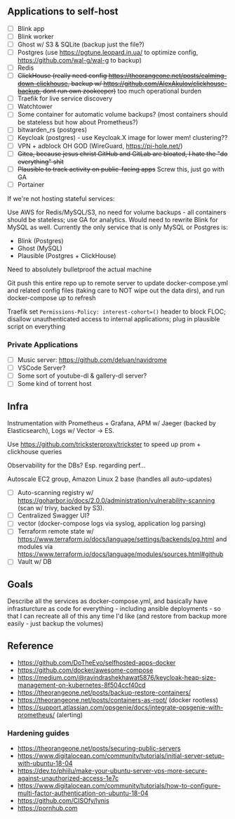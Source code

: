 ## Applications to self-host

- [ ] Blink app
- [ ] Blink worker
- [ ] Ghost w/ S3 & SQLite (backup just the file?)
- [ ] Postgres (use https://pgtune.leopard.in.ua/ to optimize config, https://github.com/wal-g/wal-g to backup)
- [ ] Redis
- [ ] ~~ClickHouse (really need config https://theorangeone.net/posts/calming-down-clickhouse, backup w/ https://github.com/AlexAkulov/clickhouse-backup, dont run own zookeeper)~~ too much operational burden
- [ ] Traefik for live service discovery
- [ ] Watchtower
- [ ] Some container for automatic volume backups? (most containers should be stateless but how about Prometheus?)
- [ ] bitwarden_rs (postgres)
- [ ] Keycloak (postgres) - use Keycloak.X image for lower mem! clustering??
- [ ] VPN + adblock OH GOD (WireGuard, https://pi-hole.net/)
- [ ] ~~Gitea, because jesus christ GitHub and GitLab are bloated, I hate the "do everything" shit~~
- [ ] ~~Plausible to track activity on public-facing apps~~ Screw this, just go with GA
- [ ] Portainer

If we're not hosting stateful services:

Use AWS for Redis/MySQL/S3, no need for volume backups - all containers should be stateless; use GA for analytics. Would need to rewrite Blink for MySQL as well. Currently the only service that is only MySQL or Postgres is:
- Blink (Postgres)
- Ghost (MySQL)
- Plausible (Postgres + ClickHouse)

Need to absolutely bulletproof the actual machine

Git push this entire repo up to remote server to update docker-compose.yml and related config files (taking care to NOT wipe out the data dirs), and run docker-compose up to refresh

Traefik set `Permissions-Policy: interest-cohort=()` header to block FLOC; disallow unauthenticated access to internal applications; plug in plausible script on everything

### Private Applications
- [ ] Music server: https://github.com/deluan/navidrome
- [ ] VSCode Server?
- [ ] Some sort of youtube-dl & gallery-dl server?
- [ ] Some kind of torrent host

## Infra

Instrumentation with Prometheus + Grafana, APM w/ Jaeger (backed by Elasticsearch), Logs w/ Vector -> ES.

Use https://github.com/tricksterproxy/trickster to speed up prom + clickhouse queries

Observability for the DBs? Esp. regarding perf...

Autoscale EC2 group, Amazon Linux 2 base (handles all auto-updates)

- [ ] Auto-scanning registry w/ https://goharbor.io/docs/2.0.0/administration/vulnerability-scanning (scan w/ trivy, backed by S3).
- [ ] Centralized Swagger UI?
- [ ] vector (docker-compose logs via syslog, application log parsing)
- [ ] Terraform remote state w/ https://www.terraform.io/docs/language/settings/backends/pg.html and modules via https://www.terraform.io/docs/language/modules/sources.html#github
- [ ] Vault w/ DB

## Goals
Describe all the services as docker-compose.yml, and basically have infrasturcture as code for everything - including ansible deployments - so that I can recreate all of this any time I'd like (and restore from backup more easily - just backup the volumes)

## Reference
- https://github.com/DoTheEvo/selfhosted-apps-docker
- https://github.com/docker/awesome-compose
- https://medium.com/@ravindrashekhawat5876/keycloak-heap-size-management-on-kubernetes-8f504ccf40cd
- https://theorangeone.net/posts/backup-restore-containers/
- https://theorangeone.net/posts/containers-as-root/ (docker rootless)
- https://support.atlassian.com/opsgenie/docs/integrate-opsgenie-with-prometheus/ (alerting)

### Hardening guides
- https://theorangeone.net/posts/securing-public-servers
- https://www.digitalocean.com/community/tutorials/initial-server-setup-with-ubuntu-18-04
- https://dev.to/phiilu/make-your-ubuntu-server-vps-more-secure-against-unauthorized-access-1e7c
- https://www.digitalocean.com/community/tutorials/how-to-configure-multi-factor-authentication-on-ubuntu-18-04
- https://github.com/CISOfy/lynis
- https://pornhub.com
